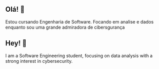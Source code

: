 ## Olá! 👋
Estou cursando Engenharia de Software. Focando em analise e dados enquanto sou uma grande admiradora de cibersgurança

## Hey! 👋
I am a Software Engineering student, focusing on data analysis with a strong interest in cybersecurity.
